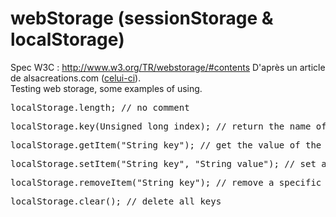 webStorage (sessionStorage & localStorage)
==========

Spec W3C : http://www.w3.org/TR/webstorage/#contents
D'après un article de alsacreations.com (<a href="http://www.alsacreations.com/article/lire/1402-web-storage-localstorage-sessionstorage.html">celui-ci</a>).<br>
Testing web storage, some examples of using.

<pre>localStorage.length; // no comment</pre>
<pre>localStorage.key(Unsigned long index); // return the name of the key</pre>
<pre>localStorage.getItem("String key"); // get the value of the key</pre>
<pre>localStorage.setItem("String key", "String value"); // set a couple of key/value </pre>
<pre>localStorage.removeItem("String key"); // remove a specific key</pre>
<pre>localStorage.clear(); // delete all keys</pre>